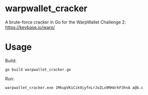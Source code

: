# warpwallet_cracker
A brute-force cracker in Go for the WarpWallet Challenge 2: https://keybase.io/warp/

# Usage
Build:

`go build warpwallet_cracker.go`

Run:

`warpwallet_cracker.exe 1MkupVKiCik9iyfnLrJoZLx9RH4rkF3hnA a@b.c`
